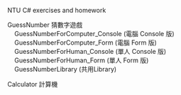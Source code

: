 ﻿NTU C# exercises and homework

GuessNumber 猜數字遊戲<br/> 
&nbsp;&nbsp;&nbsp;&nbsp;GuessNumberForComputer_Console	(電腦 Console 版) <br/> 
&nbsp;&nbsp;&nbsp;&nbsp;GuessNumberForComputer_Form	   (電腦 Form 版) <br/> 
&nbsp;&nbsp;&nbsp;&nbsp;GuessNumberForHuman_Console	   (單人 Console 版) <br/> 
&nbsp;&nbsp;&nbsp;&nbsp;GuessNumberForHuman_Form	      (單人 Form 版) <br/> 
&nbsp;&nbsp;&nbsp;&nbsp;GuessNumberLibrary		         (共用Library)

Calculator 計算機<br/>
